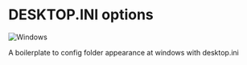 # DESKTOP.INI options

![Windows](https://img.shields.io/badge/Windows-0078D6?style=for-the-badge&logo=windows&logoColor=white)

A boilerplate to config folder appearance at windows with desktop.ini
